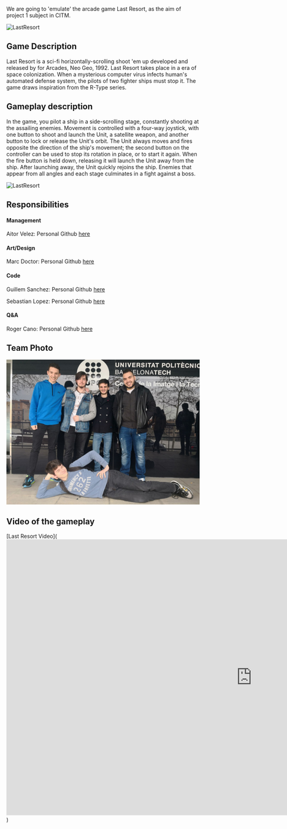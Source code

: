 We are going to 'emulate' the arcade game Last Resort, as the aim of project 1 subject in CITM.


![LastResort](https://i.imgur.com/OvSOF.jpg)



## Game Description


Last Resort is a sci-fi horizontally-scrolling shoot 'em up developed and released by for Arcades, Neo Geo, 1992.
Last Resort takes place in a era of space colonization. When a mysterious computer virus infects human's automated defense system, the pilots of two fighter ships must stop it. 
The game draws inspiration from the R-Type series. 

## Gameplay description

In the game, you pilot a ship in a side-scrolling stage, constantly shooting at the assailing enemies.
Movement is controlled with a four-way joystick, with one button to shoot and launch the Unit, a satellite weapon, and another button to lock or release the Unit's orbit. 
The Unit always moves and fires opposite the direction of the ship's movement; the second button on the controller can be used to stop its rotation in place, or to start it again. When the fire button is held down, releasing it will launch the Unit away from the ship.
After launching away, the Unit quickly rejoins the ship. Enemies that appear from all angles and each stage culminates in a fight against a boss.

![LastResort](https://www.arcade-museum.com/images/118/1181242126124.png)

## Responsibilities

#### Management 
Aitor Velez: Personal Github [here](https://github.com/AitorVelez)


#### Art/Design 
Marc Doctor: Personal Github [here](https://github.com/thedoctormarc)


#### Code
Guillem Sanchez: Personal Github [here](https://github.com/GuillemSanchez)

Sebastian Lopez: Personal Github [here](https://github.com/Sebi-Lopez)


#### Q&A
Roger Cano: Personal Github [here](https://github.com/RogerCano)


## Team Photo

![Code fighters](https://github.com/AitorVelez/CodeFighters-LastResort/blob/master/Wiki/Team%20Photo/CodeFighters.jpeg?raw=true)

## Video of the gameplay

[Last Resort Video](<iframe width="1280" height="720" src="https://www.youtube.com/embed/9DEpsvblBMo" frameborder="0" allow="autoplay; encrypted-media" allowfullscreen></iframe>)



